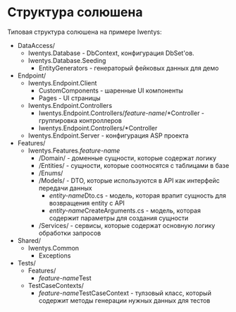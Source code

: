 # Структура солюшена

Типовая структура солюшена на примере Iwentys:
- DataAccess/
  - Iwentys.Database - DbContext, конфигурация DbSet'ов.
  - Iwentys.Database.Seeding
    - EntityGenerators - генераторый фейковых данных для демо
- Endpoint/
  - Iwentys.Endpoint.Client
    - CustomComponents - шаренные UI компоненты
    - Pages - UI страницы
  - Iwentys.Endpoint.Controllers
    - Iwentys.Endpoint.Controllers/*feature-name*/*Controller - группировка контроллеров
    - Iwentys.Endpoint.Controllers/*Controller
  - Iwentys.Endpoint.Server - конфигурация ASP проекта
- Features/
  - Iwentys.Features.*feature-name*
    - /Domain/ - доменные сущности, которые содержат логику
    - /Entities/ - сущности, которые соотносятся с таблицами в базе
    - /Enums/
    - /Models/ - DTO, которые используются в API как интерфейс передачи данных
      - *entity-name*Dto.cs - модель, которая врапит сущность для возвращения entity с API
      - *entity-name*CreateArguments.cs - модель, которая содержит параметры для создания сущности
    - /Services/ - сервисы, которые содержат основную логику обработки запросов
- Shared/
  - Iwentys.Common
    - Exceptions
- Tests/
  - Features/
    - *feature-name*Test
  - TestCaseContexts/
    - *feature-name*TestCaseContext - тулзовый класс, который содержит методы генерации нужных данных для тестов
